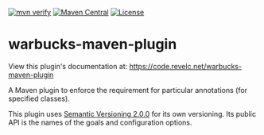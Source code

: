 <!--
  Licensed under the Apache License, Version 2.0 (the "License");
  you may not use this file except in compliance with the License.
  You may obtain a copy of the License at

      http://www.apache.org/licenses/LICENSE-2.0

  Unless required by applicable law or agreed to in writing, software
  distributed under the License is distributed on an "AS IS" BASIS,
  WITHOUT WARRANTIES OR CONDITIONS OF ANY KIND, either express or implied.
  See the License for the specific language governing permissions and
  limitations under the License.
-->

[![mvn verify][ci_img]][ci_link]
[![Maven Central][maven_img]][maven_link]
[![License][license_img]][license_link]

# warbucks-maven-plugin

View this plugin's documentation at:
https://code.revelc.net/warbucks-maven-plugin

A Maven plugin to enforce the requirement for particular annotations (for
specified classes).

This plugin uses [Semantic Versioning 2.0.0][1] for its own versioning. Its
public API is the names of the goals and configuration options.

[1]: https://semver.org/spec/v2.0.0.html
[ci_img]: https://github.com/revelc/warbucks-maven-plugin/workflows/mvn%20verify/badge.svg
[ci_link]: https://github.com/revelc/warbucks-maven-plugin/actions
[license_img]: https://img.shields.io/badge/license-Apache%202.0-blue.svg
[license_link]: https://github.com/revelc/warbucks-maven-plugin/blob/main/LICENSE
[maven_img]: https://maven-badges.herokuapp.com/maven-central/net.revelc.code/warbucks-maven-plugin/badge.svg
[maven_link]: https://maven-badges.herokuapp.com/maven-central/net.revelc.code/warbucks-maven-plugin

